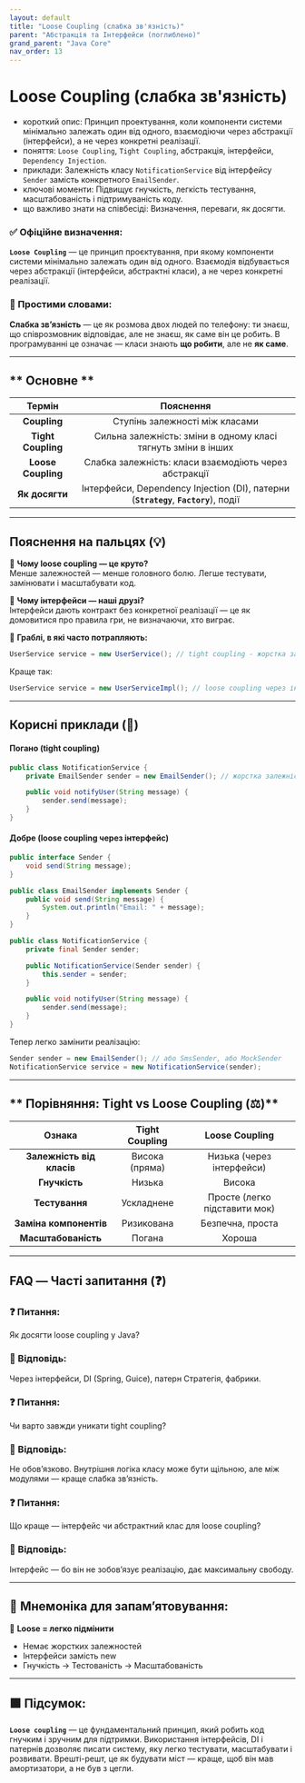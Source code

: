 ```yaml
---
layout: default
title: "Loose Coupling (слабка зв'язність)"
parent: "Абстракція та Інтерфейси (поглиблено)"
grand_parent: "Java Core"
nav_order: 13
---
```


# Loose Coupling (слабка зв'язність)

*   короткий опис: Принцип проектування, коли компоненти системи мінімально залежать один від одного, взаємодіючи через абстракції (інтерфейси), а не через конкретні реалізації.
*   поняття: `Loose Coupling`, `Tight Coupling`, абстракція, інтерфейси, `Dependency Injection`.
*   приклади: Залежність класу `NotificationService` від інтерфейсу `Sender` замість конкретного `EmailSender`.
*   ключові моменти: Підвищує гнучкість, легкість тестування, масштабованість і підтримуваність коду.
*   що важливо знати на співбесіді: Визначення, переваги, як досягти.

### **✅ Офіційне визначення:**

**`Loose Coupling`** — це принцип проєктування, при якому компоненти системи мінімально залежать один від одного. Взаємодія відбувається через абстракції (інтерфейси, абстрактні класи), а не через конкретні реалізації.

### **🧠 Простими словами:**

**Слабка зв’язність** — це як розмова двох людей по телефону: ти знаєш, що співрозмовник відповідає, але не знаєш, як саме він це робить. В програмуванні це означає — класи знають **що робити**, але не **як саме**.

---

## ** Основне **


| Термін | Пояснення |
| :---: | :---: |
| **Coupling** | Ступінь залежності між класами |
| **Tight Coupling** | Сильна залежність: зміни в одному класі тягнуть зміни в інших |
| **Loose Coupling** | Слабка залежність: класи взаємодіють через абстракції |
| **Як досягти** | Інтерфейси, Dependency Injection (DI), патерни (**`Strategy`**, **`Factory`**), події |

---

## **Пояснення на пальцях (💡)**

🔸 **Чому loose coupling — це круто?**  
Менше залежностей — менше головного болю. Легше тестувати, замінювати і масштабувати код.

🔸 **Чому інтерфейси — наші друзі?**  
Інтерфейси дають контракт без конкретної реалізації — це як домовитися про правила гри, не визначаючи, хто виграє.

🔸 **Граблі, в які часто потрапляють:**

```java
UserService service = new UserService(); // tight coupling - жорстка залежність
```

Краще так:

```java
UserService service = new UserServiceImpl(); // loose coupling через інтерфейс
```

---

## **Корисні приклади (🧪)**

#### **Погано (tight coupling)**

```java
public class NotificationService {
    private EmailSender sender = new EmailSender(); // жорстка залежність на EmailSender

    public void notifyUser(String message) {
        sender.send(message);
    }
}
```

#### **Добре (loose coupling через інтерфейс)**

```java
public interface Sender {
    void send(String message);
}

public class EmailSender implements Sender {
    public void send(String message) {
        System.out.println("Email: " + message);
    }
}

public class NotificationService {
    private final Sender sender;

    public NotificationService(Sender sender) {
        this.sender = sender;
    }

    public void notifyUser(String message) {
        sender.send(message);
    }
}
```

Тепер легко замінити реалізацію:

```java
Sender sender = new EmailSender(); // або SmsSender, або MockSender
NotificationService service = new NotificationService(sender);
```

---

## **  Порівняння: Tight vs Loose Coupling (⚖️)**

| Ознака | Tight Coupling | Loose Coupling |
| :---: | :---: | :---: |
| **Залежність від класів** | Висока (пряма) | Низька (через інтерфейси) |
| **Гнучкість** | Низька | Висока |
| **Тестування** | Ускладнене | Просте (легко підставити мок) |
| **Заміна компонентів** | Ризикована | Безпечна, проста |
| **Масштабованість** | Погана | Хороша |

---

## **FAQ — Часті запитання (❓)**

### **❓ Питання:**

 Як досягти loose coupling у Java?  
### **💬 Відповідь:**



 Через інтерфейси, DI (Spring, Guice), патерн Стратегія, фабрики.

### **❓ Питання:**

 Чи варто завжди уникати tight coupling?  
### **💬 Відповідь:**



 Не обов’язково. Внутрішня логіка класу може бути щільною, але між модулями — краще слабка зв’язність.

### **❓ Питання:**

 Що краще — інтерфейс чи абстрактний клас для loose coupling?  
### **💬 Відповідь:**



 Інтерфейс — бо він не зобов’язує реалізацію, дає максимальну свободу.

---

## **🧠 Мнемоніка для запам’ятовування:**

📌 **Loose \= легко підмінити**

* Немає жорстких залежностей
* Інтерфейси замість new
* Гнучкість -> Тестованість -> Масштабованість

---

## **🟩 Підсумок:**

**`Loose coupling`** — це фундаментальний принцип, який робить код гнучким і зручним для підтримки. Використання інтерфейсів, DI і патернів дозволяє писати систему, яку легко тестувати, масштабувати і розвивати. Врешті-решт, це як будувати міст — краще, щоб він мав амортизатори, а не був з цегли.